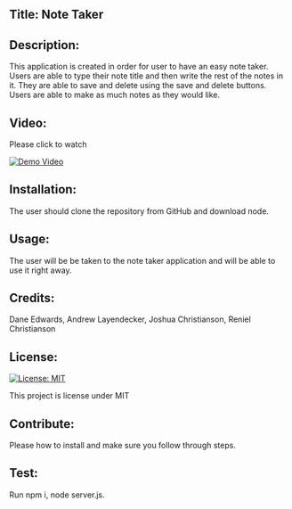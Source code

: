
## Title: Note Taker 
## Description: 
This application is created in order for user to have an easy note taker.  Users are able to type their note title and then write the rest of the notes in it.  They are able to save and delete using the save and delete buttons.  Users are able to make as much notes as they would like. 
## Video: 
Please click to watch

[![Demo Video](https://img.youtube.com/vi/v=FZ0YubiTZBk/0.jpg)](https://www.youtube.com/watch?v=FZ0YubiTZBk)

## Installation:
The user should clone the repository from GitHub and download node.   
## Usage:
The user will be be taken to the note taker application and will be able to use it right away. 
## Credits:
Dane Edwards, Andrew Layendecker, Joshua Christianson, Reniel Christianson 
## License: 
[![License: MIT](https://img.shields.io/badge/License-MIT-yellow.svg)](https://opensource.org/licenses/MIT)

This project is license under MIT
## Contribute:
Please how to install and make sure you follow through steps. 
## Test:
Run npm i, node server.js.  
    
